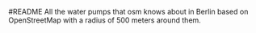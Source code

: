 #README
All the water pumps that osm knows about in Berlin based on OpenStreetMap with a radius of 500 meters around them.
